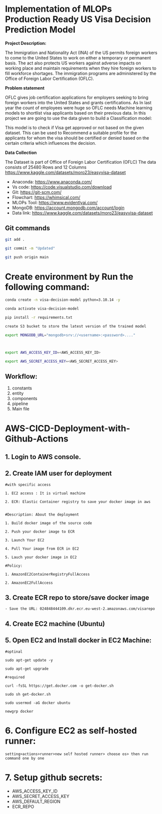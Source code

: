 # Implementation of MLOPs Production Ready US Visa Decision Prediction Model

**Project Description:**

The Immigration and Nationality Act (INA) of the US permits foreign workers to come to the United States to work on either a temporary or permanent basis. The act also protects US workers against adverse impacts on working place and maintain requirements when they hire foreign workers to fill workforce shortages. The immigration programs are administered by the Office of Foreign Labor Certification (OFLC).

**Problem statement**

OFLC gives job certification applications for employers seeking to bring foreign workers into the United States and grants certifications.
As In last year the count of employees were huge so OFLC needs Machine learning models to shortlist visa applicants based on their previous data.
In this project we are going to use the data given to build a Classification model:

This model is to check if Visa get approved or not based on the given dataset.
This can be used to Recommend a suitable profile for the applicants for whom the visa should be certified or denied based on the certain criteria which influences the decision.

**Data Collection**

The Dataset is part of Office of Foreign Labor Certification (OFLC)
The data consists of 25480 Rows and 12 Columns
https://www.kaggle.com/datasets/moro23/easyvisa-dataset 



- Anaconda: https://www.anaconda.com/
- Vs code: https://code.visualstudio.com/download
- Git: https://git-scm.com/
- Flowchart: https://whimsical.com/
- MLOPs Tool: https://www.evidentlyai.com/
- MongoDB: https://account.mongodb.com/account/login
- Data link: https://www.kaggle.com/datasets/moro23/easyvisa-dataset



## Git commands

```bash
git add .

git commit -m "Updated"

git push origin main
```




# Create environment by Run the following command:
```bash
conda create -n visa-decision-model python=3.10.14 -y
```

```bash 
conda activate visa-decision-model
```

```bash 
pip install -r requirements.txt
```


```bash
create S3 bucket to store the latest version of the trained model


```

```bash
export MONGODB_URL="mongodb+srv://<username>:<password>...."



export AWS_ACCESS_KEY_ID=<AWS_ACCESS_KEY_ID>

export AWS_SECRET_ACCESS_KEY=<AWS_SECRET_ACCESS_KEY>


```



## Workflow:

1. constants
2. entity
3. components
4. pipeline
5. Main file




# AWS-CICD-Deployment-with-Github-Actions

## 1. Login to AWS console.

## 2. Create IAM user for deployment

	#with specific access

	1. EC2 access : It is virtual machine

	2. ECR: Elastic Container registry to save your docker image in aws


	#Description: About the deployment

	1. Build docker image of the source code

	2. Push your docker image to ECR

	3. Launch Your EC2 

	4. Pull Your image from ECR in EC2

	5. Lauch your docker image in EC2

	#Policy:

	1. AmazonEC2ContainerRegistryFullAccess

	2. AmazonEC2FullAccess

	
## 3. Create ECR repo to store/save docker image
    - Save the URL: 024848444109.dkr.ecr.eu-west-2.amazonaws.com/visarepo

	
## 4. Create EC2 machine (Ubuntu) 

## 5. Open EC2 and Install docker in EC2 Machine:
	
	
	#optinal

	sudo apt-get update -y

	sudo apt-get upgrade
	
	#required

	curl -fsSL https://get.docker.com -o get-docker.sh

	sudo sh get-docker.sh

	sudo usermod -aG docker ubuntu

	newgrp docker
	
# 6. Configure EC2 as self-hosted runner:
    setting>actions>runner>new self hosted runner> choose os> then run command one by one


# 7. Setup github secrets:

   - AWS_ACCESS_KEY_ID
   - AWS_SECRET_ACCESS_KEY
   - AWS_DEFAULT_REGION
   - ECR_REPO

    



